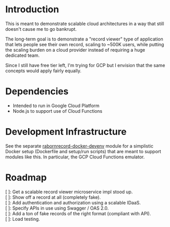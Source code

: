 # Introduction

This is meant to demonstrate scalable cloud architectures in a way that still
doesn't cause me to go bankrupt.

The long-term goal is to demonstrate a "record viewer" type of application that
lets people see their own record, scaling to ~500K users, while putting the
scaling burden on a cloud provider instead of requiring a huge dedicated team.

Since I still have free tier left, I'm trying for GCP but I envision that the
same concepts would apply fairly equally.

# Dependencies

- Intended to run in Google Cloud Platform
- Node.js to support use of Cloud Functions

# Development Infrastructure

See the separate [rabornrecord-docker-devenv][devenv] module for a simplistic
Docker setup (Dockerfile and setup/run scripts) that are meant to support
modules like this.  In particular, the GCP Cloud Functions emulator.

# Roadmap

[ ]: Get a scalable record viewer microservice impl stood up.  
[ ]: Show off a record at all (completely fake).  
[ ]: Add authentication and authorization using a scalable IDaaS.  
[ ]: Specify APIs in use using Swagger / OAS 2.0.  
[ ]: Add a ton of fake records of the right format (compliant with API).  
[ ]: Load testing.  

[devenv]: https://github.com/purinchu/rabornrecord-docker-devenv
